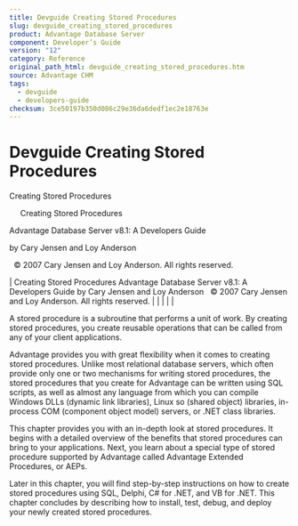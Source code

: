 ```yaml
---
title: Devguide Creating Stored Procedures
slug: devguide_creating_stored_procedures
product: Advantage Database Server
component: Developer’s Guide
version: "12"
category: Reference
original_path_html: devguide_creating_stored_procedures.htm
source: Advantage CHM
tags:
  - devguide
  - developers-guide
checksum: 3ce50197b350d086c29e36da6dedf1ec2e18763e
---
```


# Devguide Creating Stored Procedures

Creating Stored Procedures

     Creating Stored Procedures

Advantage Database Server v8.1: A Developers Guide

by Cary Jensen and Loy Anderson

  © 2007 Cary Jensen and Loy Anderson. All rights reserved.

| Creating Stored Procedures  Advantage Database Server v8.1: A Developers Guide  by Cary Jensen and Loy Anderson    © 2007 Cary Jensen and Loy Anderson. All rights reserved. |  |  |  |  |

A stored procedure is a subroutine that performs a unit of work. By creating stored procedures, you create reusable operations that can be called from any of your client applications.

Advantage provides you with great flexibility when it comes to creating stored procedures. Unlike most relational database servers, which often provide only one or two mechanisms for writing stored procedures, the stored procedures that you create for Advantage can be written using SQL scripts, as well as almost any language from which you can compile Windows DLLs (dynamic link libraries), Linux so (shared object) libraries, in-process COM (component object model) servers, or .NET class libraries.

This chapter provides you with an in-depth look at stored procedures. It begins with a detailed overview of the benefits that stored procedures can bring to your applications. Next, you learn about a special type of stored procedure supported by Advantage called Advantage Extended Procedures, or AEPs.

Later in this chapter, you will find step-by-step instructions on how to create stored procedures using SQL, Delphi, C# for .NET, and VB for .NET. This chapter concludes by describing how to install, test, debug, and deploy your newly created stored procedures.

